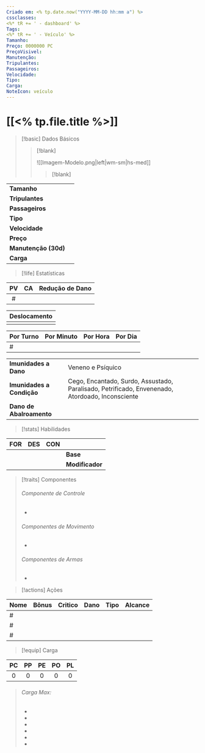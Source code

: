 ```yaml
---
Criado em: <% tp.date.now("YYYY-MM-DD hh:mm a") %>
cssclasses:
<%* tR += ' - dashboard' %>
Tags:
<%* tR += ' - Veículo' %>
Tamanho: 
Preço: 0000000 PC
PreçoVisivel: 
Manutenção: 
Tripulantes: 
Passageiros: 
Velocidade:
Tipo: 
Carga: 
NoteIcon: veículo
---
```

# [[<% tp.file.title %>]]

> [!basic] Dados Básicos
> 
>> [!blank]
>> 
>> ![[Imagem-Modelo.png|left|wm-sm|hs-med]] 
>>
>>> [!blank]
>>> 
>>> 
>>>
|                 |     |
| --------------- |:---:|
| **Tamanho**     |     |
| **Tripulantes** |     |
| **Passageiros** |     |
| **Tipo**        |     |
| **Velocidade**  |     |
| **Preço**       |     |
| **Manutenção (30d)**       |     |
| **Carga**       |     |
>>>
>>
 
> [!life] Estatísticas
> 
| PV  | CA  | Redução de Dano |
|:---:|:---:|:----------:|
| \#  |     |            |
>
| Deslocamento |
| ------------ |
|              |
>
| Por Turno | Por Minuto | Por Hora | Por Dia |
| --------- | ---------- | -------- | ------- |
|    \#       |            |          |         |
>
|                             |     |
| --------------------------- | --- |
| **Imunidades a Dano**       |   Veneno e Psíquico  |
| **Imunidades a Condição** |  Cego, Encantado, Surdo, Assustado, Paralisado, Petrificado, Envenenado, Atordoado, Inconsciente   |
| **Dano de Abalroamento** |     |

> [!stats]  Habilidades
>
| FOR | DES | CON |                       |
|:-----:|:-----:|:-----:|--------------- |
|     |     |     | **Base**        |
|     |     |     | **Modificador** |
>


> [!traits] Componentes
> 
> ###### Componente de Controle
> 
> - 
>
> ###### Componentes de Movimento
> 
> - 
>
> ###### Componentes de Armas
> 
> - 
>

> [!actions] Ações
>
| Nome | Bônus | Critico | Dano | Tipo | Alcance |
| ---- | ----- | ------- | ---- | ---- | ------- |
|  \#    |       |         |      |      |     |
|  \#    |       |         |      |      |     |
|  \#    |       |         |      |      |     |



> [!equip] Carga
>
| PC  | PP  | PE  | PO  | PL  |
|:---:|:---:|:---:|:---:|:---:|
|  0  |  0  |  0  |  0  |  0  |
>
> ###### Carga Max: 
>
> - 
>
> - 
>
> - 
>
> - 
>
> - 
>
> - 
